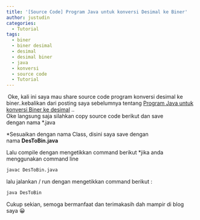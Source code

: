 ```yaml
---
title: '[Source Code] Program Java untuk konversi Desimal ke Biner'
author: justudin
categories:
  - Tutorial
tags:
  - biner
  - biner desimal
  - desimal
  - desimal biner
  - java
  - konversi
  - source code
  - Tutorial
---
```


​	Oke, kali ini saya mau share source code program konversi desimal ke biner..kebalikan dari posting saya sebelumnya tentang <a href="https://justudin.com/blog/source-code-program-java-untuk-konversi-biner-ke-desimal/">Program Java untuk konversi Biner ke desimal</a> ..<br /> Oke langsung saja silahkan copy source code berikut dan save dengan nama *.java

*Sesuaikan dengan nama Class, disini saya save dengan nama **DesToBin.java**

<script src="https://gist.github.com/justudin/bd59ce16bb74f77a75b00b1b0b6eaf45.js"></script>

Lalu compile dengan mengetikkan command berikut *jika anda menggunakan command line


```bash
javac DesToBin.java
```

lalu jalankan / run dengan mengetikkan command berikut :

```bash 
java DesToBin
```

Cukup sekian, semoga bermanfaat dan terimakasih dah mampir di blog saya 😀